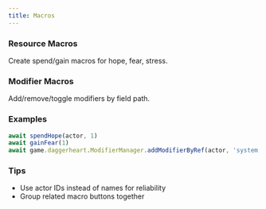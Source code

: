 ```yaml
---
title: Macros
---
```


### Resource Macros
Create spend/gain macros for hope, fear, stress.

### Modifier Macros
Add/remove/toggle modifiers by field path.

### Examples
```javascript
await spendHope(actor, 1)
await gainFear(1)
await game.daggerheart.ModifierManager.addModifierByRef(actor, 'system.weapon-main.to-hit', 'Effect Name Here', 1)
```

### Tips
- Use actor IDs instead of names for reliability
- Group related macro buttons together

